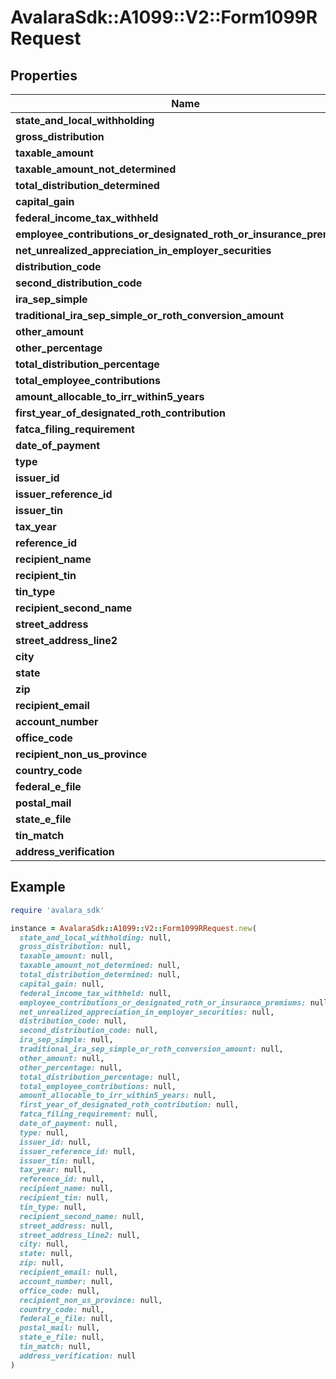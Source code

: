 # AvalaraSdk::A1099::V2::Form1099RRequest

## Properties

| Name | Type | Description | Notes |
| ---- | ---- | ----------- | ----- |
| **state_and_local_withholding** | [**StateAndLocalWithholdingRequest**](StateAndLocalWithholdingRequest.md) |  | [optional] |
| **gross_distribution** | **Float** |  | [optional] |
| **taxable_amount** | **Float** |  | [optional] |
| **taxable_amount_not_determined** | **Boolean** |  | [optional] |
| **total_distribution_determined** | **Boolean** |  | [optional] |
| **capital_gain** | **Float** |  | [optional] |
| **federal_income_tax_withheld** | **Float** |  | [optional] |
| **employee_contributions_or_designated_roth_or_insurance_premiums** | **Float** |  | [optional] |
| **net_unrealized_appreciation_in_employer_securities** | **Float** |  | [optional] |
| **distribution_code** | **String** |  | [optional] |
| **second_distribution_code** | **String** |  | [optional] |
| **ira_sep_simple** | **Boolean** |  | [optional] |
| **traditional_ira_sep_simple_or_roth_conversion_amount** | **Float** |  | [optional] |
| **other_amount** | **Float** |  | [optional] |
| **other_percentage** | **String** |  | [optional] |
| **total_distribution_percentage** | **String** |  | [optional] |
| **total_employee_contributions** | **Float** |  | [optional] |
| **amount_allocable_to_irr_within5_years** | **Float** |  | [optional] |
| **first_year_of_designated_roth_contribution** | **String** |  | [optional] |
| **fatca_filing_requirement** | **Boolean** |  | [optional] |
| **date_of_payment** | **Time** |  | [optional] |
| **type** | **String** |  | [optional] |
| **issuer_id** | **String** |  | [optional] |
| **issuer_reference_id** | **String** |  | [optional] |
| **issuer_tin** | **String** |  | [optional] |
| **tax_year** | **Integer** |  | [optional] |
| **reference_id** | **String** |  | [optional] |
| **recipient_name** | **String** |  | [optional] |
| **recipient_tin** | **String** |  | [optional] |
| **tin_type** | **Integer** |  | [optional] |
| **recipient_second_name** | **String** |  | [optional] |
| **street_address** | **String** |  | [optional] |
| **street_address_line2** | **String** |  | [optional] |
| **city** | **String** |  | [optional] |
| **state** | **String** |  | [optional] |
| **zip** | **String** |  | [optional] |
| **recipient_email** | **String** |  | [optional] |
| **account_number** | **String** |  | [optional] |
| **office_code** | **String** |  | [optional] |
| **recipient_non_us_province** | **String** |  | [optional] |
| **country_code** | **String** |  | [optional] |
| **federal_e_file** | **Boolean** |  | [optional] |
| **postal_mail** | **Boolean** |  | [optional] |
| **state_e_file** | **Boolean** |  | [optional] |
| **tin_match** | **Boolean** |  | [optional] |
| **address_verification** | **Boolean** |  | [optional] |

## Example

```ruby
require 'avalara_sdk'

instance = AvalaraSdk::A1099::V2::Form1099RRequest.new(
  state_and_local_withholding: null,
  gross_distribution: null,
  taxable_amount: null,
  taxable_amount_not_determined: null,
  total_distribution_determined: null,
  capital_gain: null,
  federal_income_tax_withheld: null,
  employee_contributions_or_designated_roth_or_insurance_premiums: null,
  net_unrealized_appreciation_in_employer_securities: null,
  distribution_code: null,
  second_distribution_code: null,
  ira_sep_simple: null,
  traditional_ira_sep_simple_or_roth_conversion_amount: null,
  other_amount: null,
  other_percentage: null,
  total_distribution_percentage: null,
  total_employee_contributions: null,
  amount_allocable_to_irr_within5_years: null,
  first_year_of_designated_roth_contribution: null,
  fatca_filing_requirement: null,
  date_of_payment: null,
  type: null,
  issuer_id: null,
  issuer_reference_id: null,
  issuer_tin: null,
  tax_year: null,
  reference_id: null,
  recipient_name: null,
  recipient_tin: null,
  tin_type: null,
  recipient_second_name: null,
  street_address: null,
  street_address_line2: null,
  city: null,
  state: null,
  zip: null,
  recipient_email: null,
  account_number: null,
  office_code: null,
  recipient_non_us_province: null,
  country_code: null,
  federal_e_file: null,
  postal_mail: null,
  state_e_file: null,
  tin_match: null,
  address_verification: null
)
```

